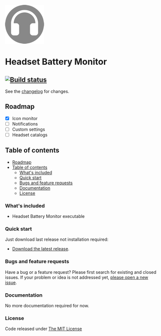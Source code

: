 ![logo](.editoricon.png)

# Headset Battery Monitor
[![Build status](https://ci.appveyor.com/api/projects/status/nldwjg74ng99ohis?svg=true)](https://ci.appveyor.com/project/ennerperez/headsetbatterymonitor)
---------------------------------------
See the [changelog](CHANGELOG.md) for changes.

## Roadmap

- [x] Icon monitor
- [ ] Notifications
- [ ] Custom settings
- [ ] Headset catalogs

## Table of contents

  - [Roadmap](#roadmap)
  - [Table of contents](#table-of-contents)
    - [What's included](#whats-included)
    - [Quick start](#quick-start)
    - [Bugs and feature requests](#bugs-and-feature-requests)
    - [Documentation](#documentation)
    - [License](#license)

### What's included

- Headset Battery Monitor executable

### Quick start

Just download last release not installation required:

* [Download the latest release](https://github.com/ennerperez/HeadsetBatteryMonitor/releases/).

### Bugs and feature requests

Have a bug or a feature request? Please first search for existing and closed issues. If your problem or idea is not addressed yet, [please open a new issue](https://github.com/ennerperez/HeadsetBatteryMonitor/issues/new).

### Documentation

No more documentation required for now.

### License

Code released under [The MIT License](LICENSE)